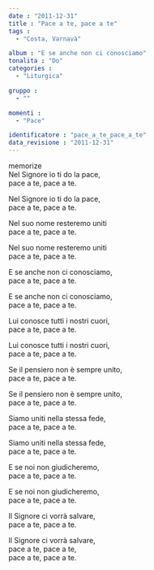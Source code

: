 ```yaml
---
date : "2011-12-31"
title : "Pace a te, pace a te"
tags : 
  - "Costa, Varnavà"

album : "E se anche non ci conosciamo"
tonalita : "Do"
categories : 
  - "Liturgica"

gruppo : 
  - ""

momenti : 
  - "Pace"

identificatore : "pace_a_te_pace_a_te"
data_revisione : "2011-12-31"
---
```

  
  
  
  
  
  
  
  
  
memorize  
 Nel Signore io ti do la pace,  
pace a te, pace a te.  
  
Nel Signore io ti do la pace,  
pace a te, pace a te.  
  
Nel suo nome resteremo uniti  
pace a te, pace a te.  
  
Nel suo nome resteremo uniti  
pace a te, pace a te.   
  
  
  
E se anche non ci conosciamo,  
pace a te, pace a te.  
  
E se anche non ci conosciamo,  
pace a te, pace a te.  
  
Lui conosce tutti i nostri cuori,  
pace a te, pace a te.  
  
Lui conosce tutti i nostri cuori,  
pace a te, pace a te.   
  
  
Se il pensiero non è sempre unito,  
pace a te, pace a te.  
  
Se il pensiero non è sempre unito,  
pace a te, pace a te.  
  
Siamo uniti nella stessa fede,  
pace a te, pace a te.  
  
Siamo uniti nella stessa fede,  
pace a te, pace a te.   
  
  
E se noi non giudicheremo,  
pace a te, pace a te.  
  
E se noi non giudicheremo,  
pace a te, pace a te.  
  
Il Signore ci vorrà salvare,  
pace a te, pace a te.  
  
Il Signore ci vorrà salvare,  
pace a te, pace a te,  
pace a te, pace a te.    
  
  
  
